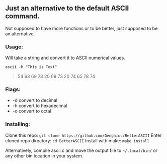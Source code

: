 ## Just an alternative to the default ASCII command.
Not supposed to have more functions or to be better, just supposed to be an alternative.

### Usage:
Will take a string and convert it to ASCII numerical values.

`ascii -h "This is Text"`

> 54 68 69 73 20 69 73 20 74 65 78 74 

### Flags:
* -d convert to decimal
* -h convert to hexadecimal
* -o convert to octal

### Installing:
Clone this repo: `git clone https://github.com/Genghius/BetterASCII`
Enter cloned repo directory: `cd BetterASCII`
Install with make: `make install`

Alternatively, compile ascii.c and move the output file to `~/.local/bin/` or any other bin location in your system.
